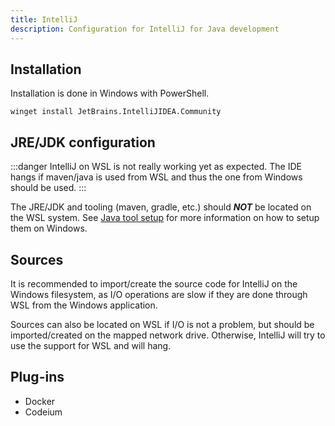 ```yaml
---
title: IntelliJ
description: Configuration for IntelliJ for Java development
---
```


## Installation

Installation is done in Windows with PowerShell.

```poweshell
winget install JetBrains.IntelliJIDEA.Community
```

## JRE/JDK configuration

:::danger
IntelliJ on WSL is not really working yet as expected.
The IDE hangs if maven/java is used from WSL and thus the one from Windows should be used.
:::

The JRE/JDK and tooling (maven, gradle, etc.) should __*NOT*__ be located on the WSL system.
See [Java tool setup](/dev-setup/tools/java.md) for more information on how to setup them on Windows.

## Sources

It is recommended to import/create the source code for IntelliJ on the Windows filesystem,
as I/O operations are slow if they are done through WSL from the Windows application.

Sources can also be located on WSL if I/O is not a problem,
but should be imported/created on the mapped network drive.
Otherwise, IntelliJ will try to use the support for WSL and will hang.

## Plug-ins

- Docker
- Codeium
